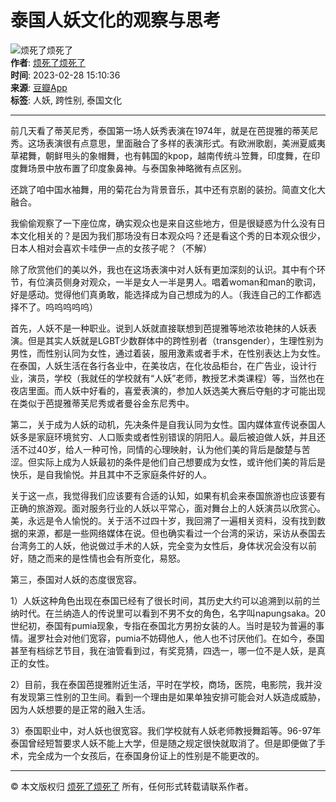 # 泰国人妖文化的观察与思考

![烦死了烦死了](https://img9.doubanio.com/icon/u190798301-4.jpg)  
**作者**: [烦死了烦死了](https://www.douban.com/people/190798301/)  
**时间**: 2023-02-28 15:10:36  
**来源**: [豆瓣App](https://www.douban.com/doubanapp/app?channel=from_web_note "豆瓣App")  
**标签**: 人妖, 跨性别, 泰国文化  

---

前几天看了蒂芙尼秀，泰国第一场人妖秀表演在1974年，就是在芭提雅的蒂芙尼秀。这场表演很有点意思，里面融合了多样的表演形式。有欧洲歌剧，美洲夏威夷草裙舞，朝鲜甩头的象帽舞，也有韩国的kpop，越南传统斗笠舞，印度舞，在印度舞场景中放布置了印度象鼻神。与泰国象神略微有点区别。

还跳了咱中国水袖舞，用的菊花台为背景音乐，其中还有京剧的装扮。简直文化大融合。

我偷偷观察了一下座位席，确实观众也是来自这些地方，但是很疑惑为什么没有日本文化相关的？是因为我们那场没有日本观众吗？还是看这个秀的日本观众很少，日本人相对会喜欢卡哇伊一点的女孩子呢？（不解）

除了欣赏他们的美以外，我也在这场表演中对人妖有更加深刻的认识。其中有个环节，有位演员侧身对观众，一半是女人一半是男人。唱着woman和man的歌词，好是感动。觉得他们真勇敢，能选择成为自己想成为的人。（我连自己的工作都选择不了。呜呜呜呜呜）

首先，人妖不是一种职业。说到人妖就直接联想到芭提雅等地浓妆艳抹的人妖表演。但是其实人妖就是LGBT少数群体中的跨性别者（transgender），生理性别为男性，而性别认同为女性，通过着装，服用激素或者手术，在性别表达上为女性。在泰国，人妖生活在各行各业中，在美妆店，在化妆品柜台，在广告业，设计行业，演员，学校（我就任的学校就有“人妖”老师，教授艺术类课程）等，当然也在夜店里面。而人妖中好看的，喜爱表演的，参加人妖选美大赛后夺魁的才可能出现在类似于芭提雅蒂芙尼秀或者曼谷金东尼秀中。

第二，关于成为人妖的动机，先决条件是自我认同为女性。国内媒体宣传说泰国人妖多是家庭环境贫穷、人口贩卖或者性别错误的阴阳人。最后被迫做人妖，并且还活不过40岁，给人一种可怜，同情的心理映射，认为他们美的背后是酸楚与苦涩。但实际上成为人妖最初的条件是他们自己想要成为女性，或许他们美的背后是快乐，是自我愉悦。并且其中不乏家庭条件好的人。

关于这一点，我觉得我们应该要有合适的认知，如果有机会来泰国旅游也应该要有正确的旅游观。面对服务行业的人妖以平常心，面对舞台上的人妖演员以欣赏心。美，永远是令人愉悦的。关于活不过四十岁，我回溯了一遍相关资料，没有找到数据的来源，都是一些网络媒体在说。但也确实看过一个台湾的采访，采访从泰国去台湾务工的人妖，他说做过手术的人妖，完全变为女性后，身体状况会没有以前好，随之而来的是性情也会有所变化，易怒。

第三，泰国对人妖的态度很宽容。

1）人妖这种角色出现在泰国已经有了很长时间，其历史大约可以追溯到以前的兰纳时代。在兰纳造人的传说里可以看到不男不女的角色，名字叫napungsaka。20世纪初，泰国有pumia现象，专指在泰国北方男扮女装的人。当时是较为普遍的事情。暹罗社会对他们宽容，pumia不妨碍他人，他人也不讨厌他们。在如今，泰国甚至有档综艺节目，我在油管看到过，有奖竞猜，四选一，哪一位不是人妖，是真正的女性。

2）目前，我在泰国芭提雅附近生活，平时在学校，商场，医院，电影院，我并没有发现第三性别的卫生间。看到一个理由是如果单独安排可能会对人妖造成威胁，因为人妖想要的是正常的融入生活。

3）泰国职业中，对人妖也很宽容。我们学校就有人妖老师教授舞蹈等。96-97年泰国曾经短暂要求人妖不能上大学，但是随之规定很快就取消了。但是即便做了手术，完全成为一个女孩后，在泰国身份证上的性别是不能更改的。

---

© 本文版权归 [烦死了烦死了](https://www.douban.com/people/190798301/) 所有，任何形式转载请联系作者。